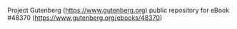 Project Gutenberg (https://www.gutenberg.org) public repository for eBook #48370 (https://www.gutenberg.org/ebooks/48370)
